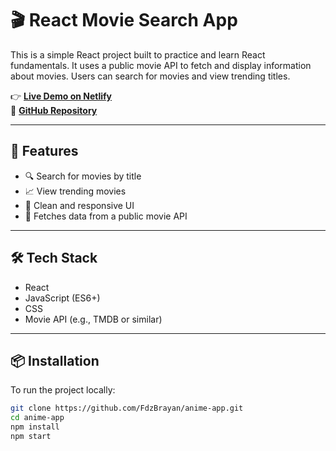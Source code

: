 # 🎬 React Movie Search App

This is a simple React project built to practice and learn React fundamentals. It uses a public movie API to fetch and display information about movies. Users can search for movies and view trending titles.

👉 **[Live Demo on Netlify](https://silver-cendol-7a8ab0.netlify.app/)**  
📂 **[GitHub Repository](https://github.com/FdzBrayan/anime-app)**

---

## 🚀 Features

- 🔍 Search for movies by title
- 📈 View trending movies
- 🎨 Clean and responsive UI
- 📡 Fetches data from a public movie API

---

## 🛠️ Tech Stack

- React
- JavaScript (ES6+)
- CSS
- Movie API (e.g., TMDB or similar)

---

## 📦 Installation

To run the project locally:

```bash
git clone https://github.com/FdzBrayan/anime-app.git
cd anime-app
npm install
npm start
